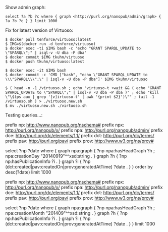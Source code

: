 Show admin graph:

    select ?a ?b ?c where { graph <http://purl.org/nanopub/admin/graph> { ?a ?b ?c } } limit 1000

Fix for latest version of Virtuoso:

    $ docker pull tenforce/virtuoso:latest
    $ IMG=$(docker run -d tenforce/virtuoso)
    $ docker exec -ti $IMG bash -c 'echo "GRANT SPARQL_UPDATE to \"SPARQL\";" | isql-v -U dba -P dba'
    $ docker commit $IMG tkuhn/virtuoso
    $ docker push tkuhn/virtuoso:latest

    $ docker exec -it $IMG bash
    $ docker commit -c 'CMD ["bash", "echo \"GRANT SPARQL_UPDATE to \\\"SPARQL\\\";\" | isql-v -U dba -P dba"]' $IMG tkuhn/virtuoso

    $ ( head -n -1 /virtuoso.sh ; echo 'virtuoso-t +wait && ( echo "GRANT SPARQL_UPDATE to \"SPARQL\";" | isql-v -U dba -P dba )' ; echo "kill \"\$(ps aux | grep '[v]irtuoso-t' | awk '{print $2}')\"" ; tail -1 /virtuoso.sh ) > ./virtuoso.new.sh
    $ mv ./virtuoso.new.sh ./virtuoso.sh

Testing queries...:

prefix np: <http://www.nanopub.org/nschema#>
prefix npx: <http://purl.org/nanopub/x/>
prefix npa: <http://purl.org/nanopub/admin/>
prefix dce: <http://purl.org/dc/elements/1.1/>
prefix dct: <http://purl.org/dc/terms/>
prefix pav: <http://purl.org/pav/>
prefix prov: <http://www.w3.org/ns/prov#>

select ?np ?date where {
  graph npa:graph {
    ?np npa:hasHeadGraph ?h ;
      npa:creationDay "20140919"^^xsd:string .
  }
  graph ?h {
    ?np np:hasPublicationInfo ?i .
  }
  graph ?i {
    ?np (dct:created|pav:createdOn|prov:generatedAtTime) ?date .
  }
}
order by desc(?date)
limit 1000

prefix np: <http://www.nanopub.org/nschema#>
prefix npx: <http://purl.org/nanopub/x/>
prefix npa: <http://purl.org/nanopub/admin/>
prefix dce: <http://purl.org/dc/elements/1.1/>
prefix dct: <http://purl.org/dc/terms/>
prefix pav: <http://purl.org/pav/>
prefix prov: <http://www.w3.org/ns/prov#>

select ?np ?date where {
  graph npa:graph {
    ?np npa:hasHeadGraph ?h ;
      npa:creationMonth "201409"^^xsd:string .
  }
  graph ?h {
    ?np np:hasPublicationInfo ?i .
  }
  graph ?i {
    ?np (dct:created|pav:createdOn|prov:generatedAtTime) ?date .
  }
}
limit 1000
